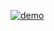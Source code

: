 [![demo](https://i.gyazo.com/0de6c5a2d43be201223af1f8255b4ddc.gif)](https://gyazo.com/0de6c5a2d43be201223af1f8255b4ddc)
